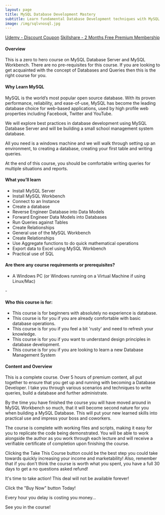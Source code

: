 ```yaml
---
layout: page
title: MySQL Database Development Mastery
subtitle: Learn fundamental Database Development techniques with MySQL Server and MySQL Workbench
image: /img/sqlvnosql.jpg
---
```

<div class="text-center jumbotron">
    <a href="http://bit.ly/2MuFlnr" target="_blank" class="btn std-btn btn-xlg btn-common">Udemy - Discount Coupon</a>
    <a href="https://skl.sh/2Y2M8uN" target="_blank" class="btn std-btn btn-xlg btn-common">Skillshare - 2 Months Free Premium Membership</a>
</div>

#### Overview
This is a zero to hero course on MySQL Database Server and MySQL Workbench. There are no pre-requisites for this course. If you are looking to get acquainted with the concept of Databases and Queries then this is the right course for you.

#### Why Learn MySQL
MySQL is the world’s most popular open source database. With its proven performance, reliability, and ease-of-use, MySQL has become the leading database choice for web-based applications, used by high profile web properties including Facebook, Twitter and YouTube.

We will explore best practices in database development using MySQL Database Server and will be building a small school management system database.

All you need is a windows machine and we will walk through setting up an environment, to creating a database, creating your first table and writing queries.

At the end of this course, you should be comfortable writing queries for multiple situations and reports.

 #### What you’ll learn
 <ul class="list-style check-list pl-0">
    <li>
    <i class="fa fa-check light-green" aria-hidden="true"></i> Install MySQL Server </li>
    <li>
    <i class="fa fa-check light-green" aria-hidden="true"></i> Install MySQL Workbench </li>
    <li>
    <i class="fa fa-check light-green" aria-hidden="true"></i> Connect to an Instance </li>
    <li>
    <i class="fa fa-check light-green" aria-hidden="true"></i> Create a database   </li>
    <li>
    <i class="fa fa-check light-green" aria-hidden="true"></i> Reverse Engineer Database into Data Models </li>
    <li>
    <i class="fa fa-check light-green" aria-hidden="true"></i> Forward Engineer Data Models into Databases </li>
    <li>
    <i class="fa fa-check light-green" aria-hidden="true"></i> Run Queries against Tables </li>
    <li>
    <i class="fa fa-check light-green" aria-hidden="true"></i> Create Relationships    </li>
    <li>
    <i class="fa fa-check light-green" aria-hidden="true"></i> General use of the MySQL Workbench </li>
    <li> <i class="fa fa-check light-green" aria-hidden="true"></i> Create Relationships </li>
    <li> <i class="fa fa-check light-green" aria-hidden="true"></i> Use Aggregate functions to do quick mathematical operations </li>
    <li> <i class="fa fa-check light-green" aria-hidden="true"></i> Export data to Excel using MySQL Workbench </li>
    <li> <i class="fa fa-check light-green" aria-hidden="true"></i> Practical use of SQL </li>
</ul>

#### Are there any course requirements or prerequisites?
 <ul class="list-style check-list pl-0">
    <li>
    <i class="fa fa-check light-green" aria-hidden="true"></i> A Windows PC (or Windows running on a Virtual Machine if using Linux/Mac) </li>
</ul>
- 

#### Who this course is for:
 <ul class="list-style check-list pl-0">
    <li>
    <i class="fa fa-check light-green" aria-hidden="true"></i> This course is for beginners with absolutely no experience is database. </li>
    <li>
    <i class="fa fa-check light-green" aria-hidden="true"></i> This course is for you if you are already comfortable with basic database operations. </li>
    <li>
    <i class="fa fa-check light-green" aria-hidden="true"></i> This course is for you if you feel a bit 'rusty' and need to refresh your knowledge. </li>
    <li>
    <i class="fa fa-check light-green" aria-hidden="true"></i> This course is for you if you want to understand design principles in database development.   </li>
    <li>
    <i class="fa fa-check light-green" aria-hidden="true"></i> This course is for you if you are looking to learn a new Database Management System </li>
</ul>

#### Content and Overview

This is a complete course. Over 5 hours of premium content, all put together to ensure that you get up and running with becoming a Database Developer. I take you through various scenarios and techniques to write queries, build a database and further administrate. 

By the time you have finished the course you will have moved around in MySQL Workbench so much, that it will become second nature for you when building a MySQL Database. This will put your new learned skills into practical use and impress your boss and coworkers.

The course is complete with working files and scripts, making it easy for you to replicate the code being demonstrated. You will be able to work alongside the author as you work through each lecture and will receive a verifiable certificate of completion upon finishing the course.

Clicking the Take This Course button could be the best step you could take towards quickly increasing your income and marketability! Also, remember that if you don't think the course is worth what you spent, you have a full 30 days to get a no questions asked refund!

It's time to take action! This deal will not be available forever!

Click the "Buy Now" button Today!

Every hour you delay is costing you money...

See you in the course!